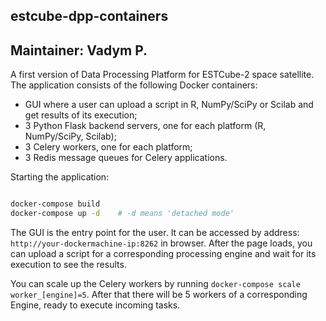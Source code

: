 ## estcube-dpp-containers
## Maintainer: Vadym P.
A first version of Data Processing Platform for ESTCube-2 space satellite. The application consists of the following Docker containers:
- GUI where a user can upload a script in R, NumPy/SciPy or Scilab and get results of its execution;
- 3 Python Flask backend servers, one for each platform (R, NumPy/SciPy, Scilab);
- 3 Celery workers, one for each platform;
- 3 Redis message queues for Celery applications.

Starting the application:
```bash

docker-compose build
docker-compose up -d 	# -d means 'detached mode'

```

The GUI is the entry point for the user. It can be accessed by address: `http://your-dockermachine-ip:8262` in browser. After the page loads, you can upload a script for a corresponding processing engine and wait for its execution to see the results.

You can scale up the Celery workers by running `docker-compose scale worker_[engine]=5`. After that there will be 5 workers of a corresponding Engine, ready to execute incoming tasks.
